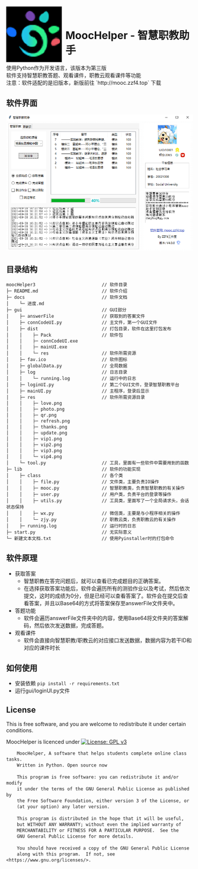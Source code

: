 <p align="center">
<img width="150" height="150" align="left" style="float: left; margin: 0 10px 0 0;" src="./image/logo_fix.png" alt="MoocHelper"/>
</br>
<h1>MoocHelper - 智慧职教助手</h1> 
使用Python作为开发语言，该版本为第三版
</br>
软件支持智慧职教答题、观看课件，职教云观看课件等功能
</br>
注意：软件适配的是旧版本，新版前往 `http://mooc.zzf4.top` 下载
</p>


软件界面
----
<div style="text-align: center">
<img src="./image/slide1.png" alt="MoocHelper"/>
</div>

目录结构
----

```
moocHelper3                         // 软件目录
├─ README.md                     	// 软件介绍
├─ docs								// 软件文档
│    └─ 进度.md
├─ gui								// GUI部分
│    ├─ answerFile					// 获取到的答案文件
│    ├─ connCodeUI.py				// 主文件，第一个GUI文件
│    ├─ dist						// 打包目录，软件在这里打包发布
│    │    ├─ Pack					// 软件包		
│    │    ├─ connCodeUI.exe
│    │    ├─ mainUI.exe
│    │    └─ res					// 软件所需资源
│    ├─ fav.ico						// 软件图标
│    ├─ globalData.py				// 全局数据
│    ├─ log							// 日志目录
│    │    └─ running.log			// 运行中的日志
│    ├─ loginUI.py					// 第二个GUI文件，登录智慧职教平台
│    ├─ mainUI.py					// 主程序，登录后显示
│    ├─ res							// 软件所需资源目录
│    │    ├─ love.png
│    │    ├─ photo.png
│    │    ├─ qr.png
│    │    ├─ refresh.png
│    │    ├─ thanks.png
│    │    ├─ update.png
│    │    ├─ vip1.png
│    │    ├─ vip2.png
│    │    ├─ vip3.png
│    │    └─ vip4.png
│    └─ tool.py						// 工具，里面有一些软件中需要用到的函数
├─ lib								// 软件的功能实现
│    ├─ class						// 各个类
│    │    ├─ file.py				// 文件类，主要负责IO操作
│    │    ├─ mooc.py				// 智慧职教类，负责智慧职教的有关操作
│    │    ├─ user.py				// 用户类，负责平台的登录等操作
│    │    ├─ utils.py				// 工具类，里面写了一个全局请求头，会话状态保持
│    │    ├─ wx.py					// 微信类，主要是与小程序相关的操作
│    │    └─ zjy.py					// 职教云类，负责职教云的有关操作
│    ├─ running.log					// 运行时的日志
├─ start.py							// 无实际意义
└─ 新建文本文档.txt					// 使用Pyinstaller时的打包命令
```

软件原理
----

- 获取答案
  - 智慧职教在答完问题后，就可以查看已完成题目的正确答案。
  - 在选择获取答案功能后，软件会遍历所有的测验作业以及考试，然后依次提交，这时的成绩为0分，但是已经可以查看答案了。软件会在提交后查看答案，并且以Base64的方式将答案保存至answerFile文件夹中。
- 答题功能
  - 软件会遍历answerFile文件夹中的内容，使用Base64将文件夹的答案解码，然后依次发送数据，完成答题。
- 观看课件
  - 软件会直接向智慧职教/职教云的对应接口发送数据，数据内容为若干ID和对应的课件时长

如何使用
----

- 安装依赖 `pip install -r requirements.txt`
- 运行gui/loginUI.py文件

License
----
This is free software, and you are welcome to redistribute it under certain conditions.

MoocHelper is licenced under [![License: GPL v3](https://img.shields.io/badge/License-GPL%20v3-blue.svg)](https://www.gnu.org/licenses/gpl-3.0)

```
    MoocHelper, A software that helps students complete online class tasks.
    Written in Python. Open source now

    This program is free software: you can redistribute it and/or modify
    it under the terms of the GNU General Public License as published by
    the Free Software Foundation, either version 3 of the License, or
    (at your option) any later version.

    This program is distributed in the hope that it will be useful,
    but WITHOUT ANY WARRANTY; without even the implied warranty of
    MERCHANTABILITY or FITNESS FOR A PARTICULAR PURPOSE.  See the
    GNU General Public License for more details.

    You should have received a copy of the GNU General Public License
    along with this program.  If not, see <https://www.gnu.org/licenses/>.
```
